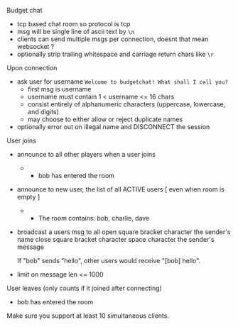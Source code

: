 Budget chat

- tcp based chat room so protocol is tcp
- msg will be single line of ascii text by `\n`
- clients can send multiple msgs per connection, doesnt that mean websocket ?
- optionally strip trailing whitespace and carriage return chars like `\r`

Upon connection 
- ask user for username `Welcome to budgetchat! What shall I call you?`
    - first msg is username
    - username must contain 1 < username <= 16 chars
    - consist entirely of alphanumeric characters (uppercase, lowercase, and digits)
    - may choose to either allow or reject duplicate names
- optionally error out on illegal name and DISCONNECT the session

User joins
- announce to all other players when a user joins
    - * bob has entered the room

- announce to new user, the list of all ACTIVE users [ even when room is empty ]
    - * The room contains: bob, charlie, dave 

- broadcast a users msg to all
    open square bracket character
    the sender's name
    close square bracket character
    space character
    the sender's message

    If "bob" sends "hello", other users would receive "[bob] hello".

- limit on message len <= 1000

User leaves (only counts if it joined after connecting)
* bob has entered the room

Make sure you support at least 10 simultaneous clients.